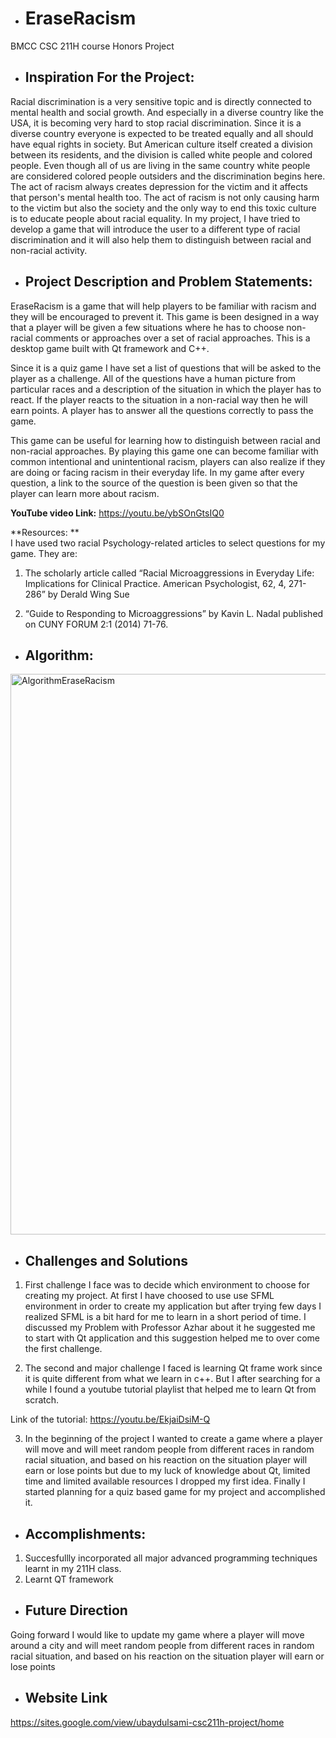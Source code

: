 - # EraseRacism
BMCC CSC 211H course Honors Project

- ## Inspiration For the Project:

Racial discrimination is a very sensitive topic and is directly connected to mental health and social growth. And especially in a diverse country like the USA, it is becoming very hard to stop racial discrimination. Since it is a diverse country everyone is expected to be treated equally and all should have equal rights in society. But American culture itself created a division between its residents, and the division is called white people and colored people. Even though all of us are living in the same country white people are considered colored people outsiders and the discrimination begins here. The act of racism always creates depression for the victim and it affects that person's mental health too. The act of racism is not only causing harm to the victim but also the society and the only way to end this toxic culture is to educate people about racial equality. In my project, I have tried to develop a game that will introduce the user to a different type of racial discrimination and it will also help them to distinguish between racial and non-racial activity.


- ## Project Description and Problem Statements:

EraseRacism is a game that will help players to be familiar with racism and they will be encouraged to prevent it. This game is been designed in a way that a player will be given a few situations where he has to choose non-racial comments or approaches over a set of racial approaches. This is a desktop game built with Qt framework and C++.

Since it is a quiz game I have set a list of questions that will be asked to the player as a challenge. All of the questions have a human picture from particular races and a description of the situation in which the player has to react. If the player reacts to the situation in a non-racial way then he will earn points. A player has to answer all the questions correctly to pass the game. 

This game can be useful for learning how to distinguish between racial and non-racial approaches. By playing this game one can become familiar with common intentional and unintentional racism, players can also realize if they are doing or facing racism in their everyday life. In my game after every question, a link to the source of the question is been given so that the player can learn more about racism.

**YouTube video Link:** https://youtu.be/ybSOnGtsIQ0

**Resources: **  
I have used two racial Psychology-related articles to select questions for my game. They are:
1) The scholarly article called “Racial Microaggressions in Everyday Life: Implications for Clinical Practice. American Psychologist, 62, 4, 271-286” by Derald Wing Sue 

2) “Guide to Responding to Microaggressions” by Kavin L. Nadal published on CUNY FORUM 2:1 (2014) 71-76. 


- ## Algorithm:

<img width="897" alt="AlgorithmEraseRacism" src="https://user-images.githubusercontent.com/64384070/146633816-cf56fd6b-aec4-493e-a3af-3a642180428f.png">


- ## Challenges and Solutions

1) First challenge I face was to decide which environment to choose for creating my project. At first I have choosed to use use SFML environment in order to create my application but after trying few days I realized SFML is a bit hard for me to learn in a short period of time. I discussed my Problem with Professor Azhar about it he suggested me to start with Qt application and this suggestion helped me to over come the first challenge.

2) The second and major challenge I faced is learning Qt frame work since it is quite different from what we learn in c++. But I after searching for a while I found a youtube tutorial playlist that helped me to learn Qt from scratch. 

Link of the tutorial: https://youtu.be/EkjaiDsiM-Q 

3) In the beginning of the project I wanted to create a game where a player will move and will meet random people from different races in random racial situation, and based on his reaction on the situation player will earn or lose points but due to my luck of knowledge about Qt, limited time and limited available resources I dropped my first idea. Finally I started planning for a quiz based game for my project and accomplished it.

- ## Accomplishments:

1. Succesfullly incorporated all major advanced programming techniques learnt in my 211H class.
2. Learnt QT framework

- ## Future Direction

Going forward I would like to update my game where a player will move around a city and will meet random people from different races in random racial situation, and based on his reaction on the situation player will earn or lose points

- ## Website Link
https://sites.google.com/view/ubaydulsami-csc211h-project/home

